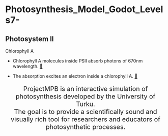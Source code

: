 # Photosynthesis_Model_Godot_Levels7-

## Photosystem II

Chlorophyll A

- Chlorophyll A molecules inside PSII absorb photons of 670nm wavelength. [🔎](chlorophyll_A.md#section-1)

- The absorption excites an electron inside a chlorophyll A. [🔎](chlorophyll_A.md#section-2)


         

<p align="center" style="font-size:20px;">
  ProjectMPB is an interactive simulation of photosynthesis developed by the University of Turku. <br>
  The goal is to provide a scientifically sound and visually rich tool for researchers and educators of <br>
  photosynthetic processes.
</p>

